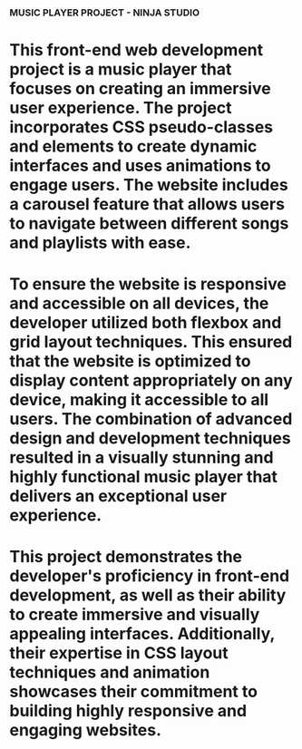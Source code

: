 ### MUSIC PLAYER PROJECT - NINJA STUDIO

# This front-end web development project is a music player that focuses on creating an immersive user experience. The project incorporates CSS pseudo-classes and elements to create dynamic interfaces and uses animations to engage users. The website includes a carousel feature that allows users to navigate between different songs and playlists with ease.

# To ensure the website is responsive and accessible on all devices, the developer utilized both flexbox and grid layout techniques. This ensured that the website is optimized to display content appropriately on any device, making it accessible to all users. The combination of advanced design and development techniques resulted in a visually stunning and highly functional music player that delivers an exceptional user experience.

# This project demonstrates the developer's proficiency in front-end development, as well as their ability to create immersive and visually appealing interfaces. Additionally, their expertise in CSS layout techniques and animation showcases their commitment to building highly responsive and engaging websites.